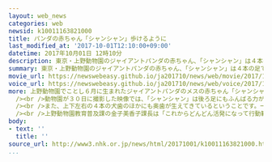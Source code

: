 ```yaml
---
layout: web_news
categories: web
newsid: k10011163821000
title: パンダの赤ちゃん「シャンシャン」歩けるように
last_modified_at: '2017-10-01T12:10:00+09:00'
datetime: 2017年10月01日 12時10分
description: 東京・上野動物園のジャイアントパンダの赤ちゃん、「シャンシャン」は４本の足で歩けるようになるなど、引き続きすくすくと成長しています。
summary: 東京・上野動物園のジャイアントパンダの赤ちゃん、「シャンシャン」は４本の足で歩けるようになるなど、引き続きすくすくと成長しています。
movie_url: https://newswebeasy.github.io/ja201710/news/web/movie/2017/10/01/k10011163821000.mp4
voice_url: https://newswebeasy.github.io/ja201710/news/web/voice/2017/10/01/k10011163821000.mp3
more: 上野動物園でことし６月に生まれたジャイアントパンダのメスの赤ちゃん「シャンシャン」は、動物園が生後１１０日の３０日に行った身体測定で、体重は６．９キロ、体長は６８センチと、１０日前と比べて体重、体長ともに増加していてすくすくと成長しています。<br
  /><br />動物園が３０日に撮影した映像では、「シャンシャン」は後ろ足にもふんばる力がつき、短い距離であればおぼつかないながらも４本の足で歩けるようになっている姿が確認できます。<br
  /><br />また、上下左右の４本の犬歯のほかにも奥歯が生えてきているということです。一方、母親の「シンシン」も「シャンシャン」の体をなめたり授乳したりする姿が見られ、母子ともに健康状態は良好だということです。<br
  /><br />上野動物園教育普及課の金子美香子課長は「これからどんどん活発になって行動範囲も広がっていくので、「シャンシャン」がけがなどをしないよう、引き続き、注意深く見守っていきたい」と話していました。
body:
- text: ''
  title: ''
source_url: http://www3.nhk.or.jp/news/html/20171001/k10011163821000.html
...
```

